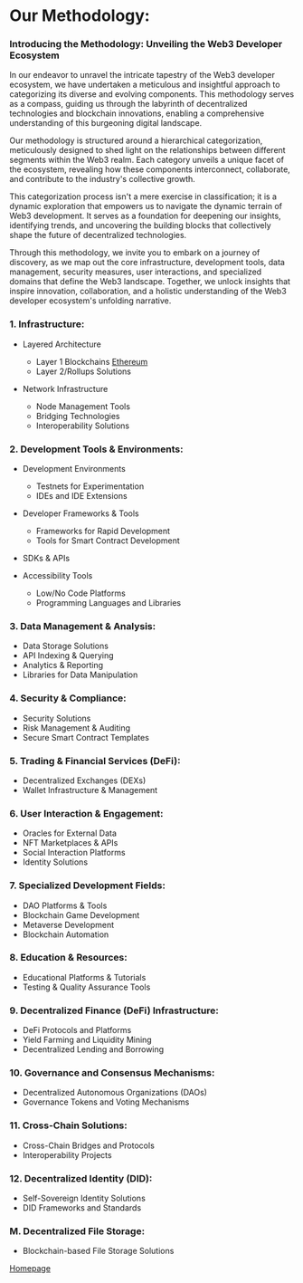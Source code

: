 # Our Methodology:

<h3>Introducing the Methodology: Unveiling the Web3 Developer Ecosystem</h3>

In our endeavor to unravel the intricate tapestry of the Web3 developer ecosystem, we have undertaken a meticulous and insightful approach to categorizing its diverse and evolving components. This methodology serves as a compass, guiding us through the labyrinth of decentralized technologies and blockchain innovations, enabling a comprehensive understanding of this burgeoning digital landscape.

Our methodology is structured around a hierarchical categorization, meticulously designed to shed light on the relationships between different segments within the Web3 realm. Each category unveils a unique facet of the ecosystem, revealing how these components interconnect, collaborate, and contribute to the industry's collective growth.

This categorization process isn't a mere exercise in classification; it is a dynamic exploration that empowers us to navigate the dynamic terrain of Web3 development. It serves as a foundation for deepening our insights, identifying trends, and uncovering the building blocks that collectively shape the future of decentralized technologies.

Through this methodology, we invite you to embark on a journey of discovery, as we map out the core infrastructure, development tools, data management, security measures, user interactions, and specialized domains that define the Web3 landscape. Together, we unlock insights that inspire innovation, collaboration, and a holistic understanding of the Web3 developer ecosystem's unfolding narrative.


<h3> 1. Infrastructure: </h3>

- Layered Architecture
    - Layer 1 Blockchains [Ethereum](https://ethereum.org/en/)
    - Layer 2/Rollups Solutions

- Network Infrastructure
    - Node Management Tools 
    - Bridging Technologies 
    - Interoperability Solutions
    

 

<h3> 2. Development Tools & Environments: </h3>

- Development Environments 
    - Testnets for Experimentation
    - IDEs and IDE Extensions
    
- Developer Frameworks & Tools 
    - Frameworks for Rapid Development 
    - Tools for Smart Contract Development 
    
- SDKs & APIs
- Accessibility Tools
   - Low/No Code Platforms
   - Programming Languages and Libraries 


<h3> 3. Data Management & Analysis: </h3>

- Data Storage Solutions 
- API Indexing & Querying 
- Analytics & Reporting 
- Libraries for Data Manipulation 

<h3> 4. Security & Compliance: </h3>

- Security Solutions 
- Risk Management & Auditing 
- Secure Smart Contract Templates 

<h3> 5. Trading & Financial Services (DeFi): </h3>

- Decentralized Exchanges (DEXs) 
- Wallet Infrastructure & Management 

<h3> 6. User Interaction & Engagement: </h3>

- Oracles for External Data 
- NFT Marketplaces & APIs 
- Social Interaction Platforms 
- Identity Solutions 

<h3> 7. Specialized Development Fields: </h3>

- DAO Platforms & Tools 
- Blockchain Game Development 
- Metaverse Development 
- Blockchain Automation 

<h3> 8. Education & Resources: </h3>

- Educational Platforms & Tutorials </li>
- Testing & Quality Assurance Tools 

<h3> 9. Decentralized Finance (DeFi) Infrastructure: </h3>

- DeFi Protocols and Platforms
- Yield Farming and Liquidity Mining 
- Decentralized Lending and Borrowing 

<h3> 10. Governance and Consensus Mechanisms: </h3>

- Decentralized Autonomous Organizations (DAOs) 
- Governance Tokens and Voting Mechanisms 

<h3> 11. Cross-Chain Solutions: </h3>

- Cross-Chain Bridges and Protocols 
- Interoperability Projects 

<h3>  12. Decentralized Identity (DID): </h3>

 - Self-Sovereign Identity Solutions
 - DID Frameworks and Standards 

<h3> M. Decentralized File Storage: </h3>

- Blockchain-based File Storage Solutions


[Homepage](https://github.com/GuerrillaBuzz/The-Web3-Developer-Ecosystem-Landscape)